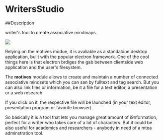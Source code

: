 # WritersStudio

##Description

 writer's tool to create associative mindmaps.

<img src="http://burckhardt.ludicmedia.de/Motives.png">

Relying on the motives modue, it is avaliable as a standalone desktop application, built with the popular electron framework.
One of the cool things here is that electron brdiges the gab between clientside web application and the user's filesystem.

The **motives** module allows to create and maintain a number of connected associative mindsets which you can san by fulltext and tag search.
But you can also link files or information, be it a file for a text editor, a presentation or a web research.

If you click on it, the respective file will be launched (in your text editor, presentation program or favorite browser).

So basically it is a tool that lets you manage great amount of i9nformation, perfect for a writer who takes care of a lot of characters. 
But it could be also useful for academics and researchers - anybody in need of a mtea adminstration tool.      

